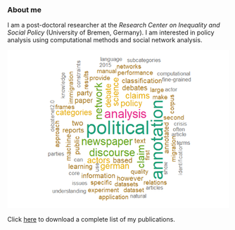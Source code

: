 
### About me

I am a post-doctoral researcher at the *Research Center on Inequality
and Social Policy* (University of Bremen, Germany). I am interested in
policy analysis using computational methods and social network analysis.

![](README_files/figure-gfm/unnamed-chunk-1-1.png)<!-- -->

Click [here](publications_nblokker.pdf) to download a complete list of
my publications.
